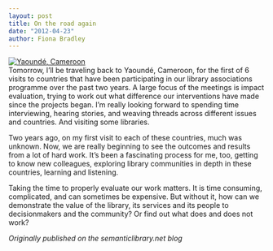 ```yaml
---
layout: post
title: On the road again
date: "2012-04-23"
author: Fiona Bradley
---
```

[![Yaoundé, Cameroon](http://farm5.staticflickr.com/4090/4991868838_6b2f23c174_n.jpg)](http://www.flickr.com/photos/blisspix/4991868838/ "Yaoundé, Cameroon by Fiona Bradley, on Flickr")  
Tomorrow, I’ll be traveling back to Yaoundé, Cameroon, for the first of 6 visits to countries that have been participating in our library associations programme over the past two years. A large focus of the meetings is impact evaluation, trying to work out what difference our interventions have made since the projects began. I’m really looking forward to spending time interviewing, hearing stories, and weaving threads across different issues and countries. And visiting some libraries.

Two years ago, on my first visit to each of these countries, much was unknown. Now, we are really beginning to see the outcomes and results from a lot of hard work. It’s been a fascinating process for me, too, getting to know new colleagues, exploring library communities in depth in these countries, learning and listening.

Taking the time to properly evaluate our work matters. It is time consuming, complicated, and can sometimes be expensive. But without it, how can we demonstrate the value of the library, its services and its people to decisionmakers and the community? Or find out what does and does not work?

_Originally published on the semanticlibrary.net blog_
